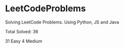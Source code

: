 # LeetCodeProblems
Solving LeetCode Problems. Using Python, JS and Java    

Total Solved: 36

31 Easy
4 Medium 


